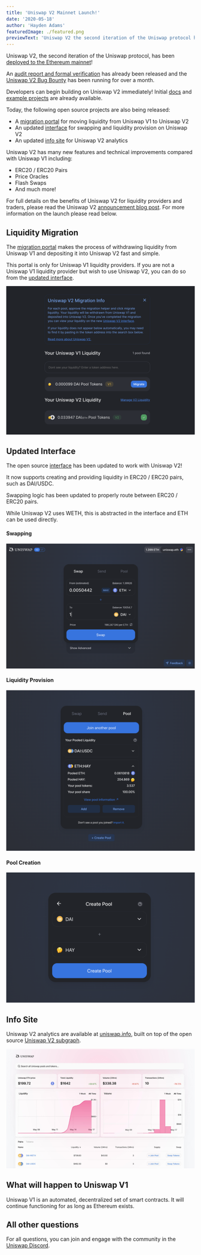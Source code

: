 ```yaml
---
title: 'Uniswap V2 Mainnet Launch!'
date: '2020-05-18'
author: 'Hayden Adams'
featuredImage: ./featured.png
previewText: 'Uniswap V2 the second iteration of the Uniswap protocol has been deployed to the Ethereum mainnet!'
---
```


Uniswap V2, the second iteration of the Uniswap protocol, has been [deployed to the Ethereum mainnet](https://etherscan.io/address/0x5C69bEe701ef814a2B6a3EDD4B1652CB9cc5aA6f#code)!

An [audit report and formal verification](https://uniswap.org/audit.html) has already been released and the [Uniswap V2 Bug Bounty](https://twitter.com/UniswapProtocol/status/1250474233131495424) has been running for over a month.

Developers can begin building on Uniswap V2 immediately! Initial [docs](http://uniswap.org/docs/v2) and [example projects](http://github.com/Uniswap/uniswap-v2-periphery/tree/master/contracts/examples) are already available.

Today, the following open source projects are also being released:

- A [migration portal](https://migrate.app.uniswap.org/) for moving liquidity from Uniswap V1 to Uniswap V2
- An updated [interface](https://app.uniswap.org/) for swapping and liquidity provision on Uniswap V2
- An updated [info site](https://uniswap.info/) for Uniswap V2 analytics

Uniswap V2 has many new features and technical improvements compared with Uniswap V1 including:

- ERC20 / ERC20 Pairs
- Price Oracles
- Flash Swaps
- And much more!

For full details on the benefits of Uniswap V2 for liquidity providers and traders, please read the Uniswap V2 [announcement blog post](https://uniswap.org/blog/uniswap-v2). For more information on the launch please read below.

## Liquidity Migration

The [migration portal](https://migrate.app.uniswap.org/) makes the process of withdrawing liquidity from Uniswap V1 and depositing it into Uniswap V2 fast and simple.

This portal is only for Uniswap V1 liquidity providers. If you are not a Uniswap V1 liquidity provider but wish to use Uniswap V2, you can do so from the [updated interface](https://app.uniswap.org/).

![](migrate.png)

## Updated Interface

The open source [interface](https://app.uniswap.org/) has been updated to work with Uniswap V2!

It now supports creating and providing liquidity in ERC20 / ERC20 pairs, such as DAI/USDC.

Swapping logic has been updated to properly route between ERC20 / ERC20 pairs.

While Uniswap V2 uses WETH, this is abstracted in the interface and ETH can be used directly.

#### Swapping

![](swap.png)

#### Liquidity Provision

![](pool.png)

#### Pool Creation

![](create.png)

## Info Site

Uniswap V2 analytics are available at [uniswap.info](http://uniswap.info/), built on top of the open source [Uniswap V2 subgraph](https://github.com/Uniswap/uniswap-v2-subgraph).

![](info.jpg)

## What will happen to Uniswap V1

Uniswap V1 is an automated, decentralized set of smart contracts. It will continue functioning for as long as Ethereum exists.

## All other questions

For all questions, you can join and engage with the community in the [Uniswap Discord](https://discord.gg/XErMcTq).
